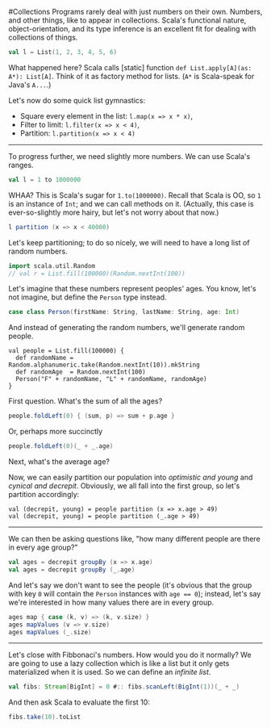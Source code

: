 #Collections
Programs rarely deal with just numbers on their own. Numbers, and other things, like to appear in collections. Scala's functional nature, object-orientation, and its type inference is an excellent fit for dealing with collections of things.

```scala
val l = List(1, 2, 3, 4, 5, 6)
```

What happened here? Scala calls [static] function ``def List.apply[A](as: A*): List[A]``. Think of it as factory method for lists. (``A*`` is Scala-speak for Java's ``A...``.)

Let's now do some quick list gymnastics:

* Square every element in the list: ``l.map(x => x * x)``,
* Filter to limit: ``l.filter(x => x < 4)``,
* Partition: ``l.partition(x => x < 4)``

---

To progress further, we need slightly more numbers. We can use Scala's ranges.

```scala
val l = 1 to 1000000
```

WHAA? This is Scala's sugar for ``1.to(1000000)``. Recall that Scala is OO, so ``1`` is an instance of ``Int``; and we can call methods on it. (Actually, this case is ever-so-slightly more hairy, but let's not worry about that now.)

```scala
l partition (x => x < 40000)
```

Let's keep partitioning; to do so nicely, we will need to have a long list of random numbers.

```scala
import scala.util.Random
// val r = List.fill(100000)(Random.nextInt(100))
```

Let's imagine that these numbers represent peoples' ages. You know, let's not imagine, but define the ``Person`` type instead.

```scala
case class Person(firstName: String, lastName: String, age: Int)
```

And instead of generating the random numbers, we'll generate random people.

```
val people = List.fill(100000) {
  def randomName = Random.alphanumeric.take(Random.nextInt(10)).mkString
  def randomAge  = Random.nextInt(100)
  Person("F" + randomName, "L" + randomName, randomAge)
}
```

First question. What's the sum of all the ages?

```scala
people.foldLeft(0) { (sum, p) => sum + p.age }
```

Or, perhaps more succinctly

```scala
people.foldLeft(0)(_ + _.age)
```

Next, what's the average age?

Now, we can easily partition our population into _optimistic and young_ and _cynical and decrepit_. Obviously, we all fall into the first group, so let's partition accordingly:

```
val (decrepit, young) = people partition (x => x.age > 49)
val (decrepit, young) = people partition (_.age > 49)
```

---

We can then be asking questions like, "how many different people are there in every age group?"

```scala
val ages = decrepit groupBy (x => x.age)
val ages = decrepit groupBy (_.age)
```

And let's say we don't want to see the people (it's obvious that the group with key ``0`` will contain the ``Person`` instances with ``age == 0``); instead, let's say we're interested in how many values there are in every group.

```scala
ages map { case (k, v) => (k, v.size) }
ages mapValues (v => v.size)
ages mapValues (_.size)
```

---

Let's close with Fibbonaci's numbers. How would you do it normally? We are going to use a lazy collection which is like a list but it only gets materialized when it is used. So we can define an _infinite list_.

```scala
val fibs: Stream[BigInt] = 0 #:: fibs.scanLeft(BigInt(1))(_ + _)
```

And then ask Scala to evaluate the first 10:

```scala
fibs.take(10).toList
```
